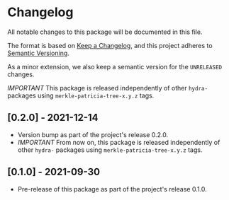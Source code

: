 # Changelog

All notable changes to this package will be documented in this file.

The format is based on [Keep a Changelog](https://keepachangelog.com/en/1.0.0/),
and this project adheres to [Semantic Versioning](https://semver.org/spec/v2.0.0.html).

As a minor extension, we also keep a semantic version for the `UNRELEASED`
changes.

*IMPORTANT* This package is released independently of other `hydra-` packages
using `merkle-patricia-tree-x.y.z` tags.

## [0.2.0] - 2021-12-14

- Version bump as part of the project's release 0.2.0.
- *IMPORTANT* From now on, this package is released independently of other
  `hydra-` packages using `merkle-patricia-tree-x.y.z` tags.

## [0.1.0] - 2021-09-30

- Pre-release of this package as part of the project's release 0.1.0.

